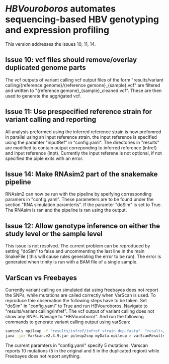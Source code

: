 *HBVouroboros* automates sequencing-based HBV genotyping and expression profiling
===

This version addresses the issues 10, 11, 14.

## Issue 10: vcf files should remove/overlay duplicated genome parts
The vcf outputs of variant calling vcf output files of the form "results/variant calling/{reference genome}/{reference gemone}\_{sample}.vcf" are filtered and written to "{reference gemone}\_{sample}\_cleaned.vcf". These are then used to generate the aggrigated vcf.

## Issue 11: Use prespecified reference strain for variant calling and reporting
All analysis preformed using the inferred reference strain is now prefomred in parallel using an input reference strain. the input reference is specified using the paramter "inputRef" in "config.yaml". The directories in "results" are modified to contain output correponding to inferred reference (infref) and input reference (inpt). Currently the input referene is not optional, if not specified the piple exits with an error. 

## Issue 14: Make RNAsim2 part of the snakemake pipeline
RNAsim2 can now be run with the pipeline by speifying corresponding paramers in "config.yaml". These parameters are to be found under the section "RNA simulation paramterts". If the paramter "doSim" is set to True. The RNAsim is ran and the pipeline is ran using the output.

## Issue 12: Allow genotype inference on either the study level or the sample level
This issue is not resolved. The current problem can be reproduced by setting "doSim" to false and uncommenting the last line in the main SnakeFile ( this will cause rules generating the error to be run). The error is generated when trinity is run with a BAM file of a single sample.

## VarScan vs Freebayes
Currently variant calling on simulated dat using freebayes does not report the SNPs, while mutations are called correctly when VarScan is used. To reproduce thie observation the following steps have to be taken. Set "doSim" in "config.yaml" to True and run HBVouroboros. Navigate to "results/variant calling/infref". The vcf output 
of variant calling does not show any SNPs. Naviage to "HBVouroboro/". And run the following commands to generate variant calling output using varScan:

```bash
samtools mpileup -f "results/infref/infref_strain_dup.fasta"  "results/infref_bam/infref_simSample.sorted.bam" > "myData.mpileup"
java -jar VarScan.v2.3.9.jar pileup2snp myData.mpileup > varScanResults.txt
```
The current paramters in "config.yaml" specify 5 mutations. Varscan reports 10 mutations (5 in the original and 5 in the duplicated region) while Freebayes does not report anything.
